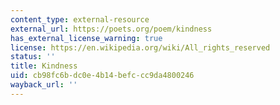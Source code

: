 ```yaml
---
content_type: external-resource
external_url: https://poets.org/poem/kindness
has_external_license_warning: true
license: https://en.wikipedia.org/wiki/All_rights_reserved
status: ''
title: Kindness
uid: cb98fc6b-dc0e-4b14-befc-cc9da4800246
wayback_url: ''
---
```

